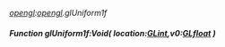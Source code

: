 _[opengl](../../modules/opengl/opengl-module.md):[opengl](../../modules/opengl/opengl-module.md).glUniform1f_
##### Function glUniform1f:Void( location:[GLint](../../modules/opengl/opengl-glint.md),v0:[GLfloat](../../modules/opengl/opengl-glfloat.md) )
